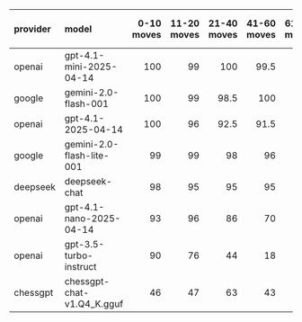 | provider   | model                      |   0-10 moves |   11-20 moves |   21-40 moves |   41-60 moves |   61-80 moves |   81-100 moves |
|:-----------|:---------------------------|-------------:|--------------:|--------------:|--------------:|--------------:|---------------:|
| openai     | gpt-4.1-mini-2025-04-14    |          100 |            99 |         100   |          99.5 |          99   |           96   |
| google     | gemini-2.0-flash-001       |          100 |            99 |          98.5 |         100   |          98   |           88.5 |
| openai     | gpt-4.1-2025-04-14         |          100 |            96 |          92.5 |          91.5 |          92   |           85   |
| google     | gemini-2.0-flash-lite-001  |           99 |            99 |          98   |          96   |          92.5 |          100   |
| deepseek   | deepseek-chat              |           98 |            95 |          95   |          95   |          97.5 |           97.5 |
| openai     | gpt-4.1-nano-2025-04-14    |           93 |            96 |          86   |          70   |          30.5 |            4   |
| openai     | gpt-3.5-turbo-instruct     |           90 |            76 |          44   |          18   |           8.5 |            5.5 |
| chessgpt   | chessgpt-chat-v1.Q4_K.gguf |           46 |            47 |          63   |          43   |          54.5 |           26.5 |